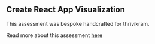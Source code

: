## Create React App Visualization

This assessment was bespoke handcrafted for thrivikram.

Read more about this assessment [here](https://react.eogresources.com)
